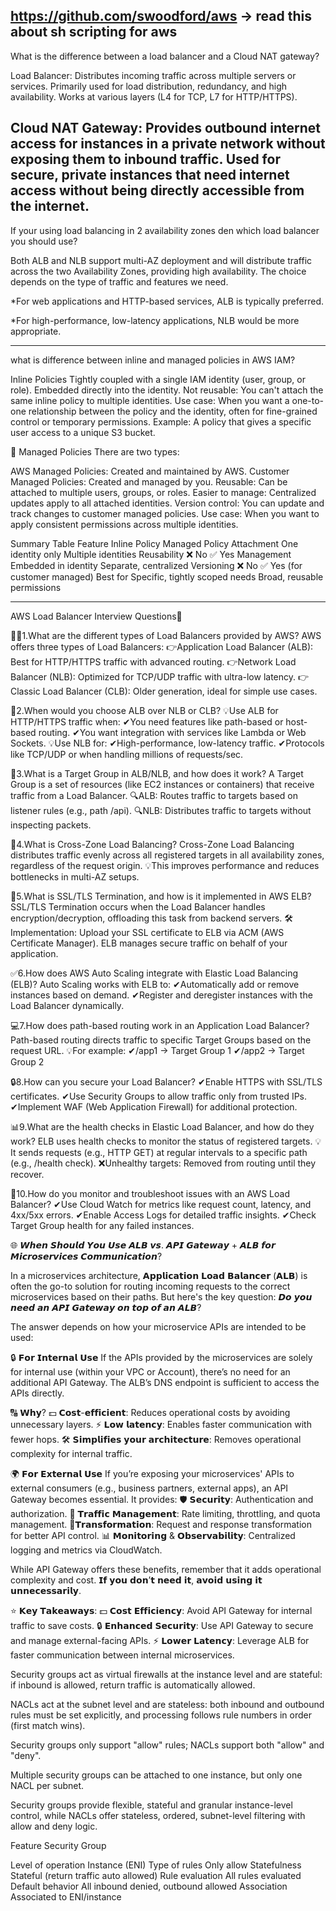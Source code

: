 https://github.com/swoodford/aws -> read this about sh scripting for aws
----------------------------------
What is the difference between a load balancer and a Cloud NAT gateway?

Load Balancer:
Distributes incoming traffic across multiple servers or services.
Primarily used for load distribution, redundancy, and high availability.
Works at various layers (L4 for TCP, L7 for HTTP/HTTPS).

Cloud NAT Gateway:
Provides outbound internet access for instances in a private network without
exposing them to inbound traffic.
Used for secure, private instances that need internet access without being directly
accessible from the internet.
----------------------------------------
If your using load balancing in 2 availability zones den which load balancer you should use?

Both ALB and NLB support multi-AZ deployment and will distribute traffic across the two Availability Zones, providing high availability. The choice depends on the type of traffic and features we need.

*For web applications and HTTP-based services, ALB is typically preferred.

*For high-performance, low-latency applications, NLB would be more appropriate.

---------------------------------------
what is difference between inline and managed policies in AWS IAM?

Inline Policies
Tightly coupled with a single IAM identity (user, group, or role).
Embedded directly into the identity.
Not reusable: You can't attach the same inline policy to multiple identities.
Use case: When you want a one-to-one relationship between the policy and the identity, often for fine-grained control or temporary permissions.
Example: A policy that gives a specific user access to a unique S3 bucket.

🔹 Managed Policies
There are two types:

AWS Managed Policies: Created and maintained by AWS.
Customer Managed Policies: Created and managed by you.
Reusable: Can be attached to multiple users, groups, or roles.
Easier to manage: Centralized updates apply to all attached identities.
Version control: You can update and track changes to customer managed policies.
Use case: When you want to apply consistent permissions across multiple identities.

Summary Table
Feature	    Inline Policy	                Managed Policy
Attachment	One identity                  only	Multiple identities
Reusability	 ❌ No	                      ✅ Yes
Management	 Embedded in identity	        Separate, centralized
Versioning	 ❌ No	                        ✅ Yes (for customer managed)
Best for	  Specific, tightly scoped needs	Broad, reusable permissions

----------------------------------------
AWS Load Balancer Interview Questions🌟

👨‍💻1.What are the different types of Load Balancers provided by AWS?
AWS offers three types of Load Balancers:
👉Application Load Balancer (ALB): Best for HTTP/HTTPS traffic with advanced routing.
👉Network Load Balancer (NLB): Optimized for TCP/UDP traffic with ultra-low latency.
👉Classic Load Balancer (CLB): Older generation, ideal for simple use cases.

🚦2.When would you choose ALB over NLB or CLB?
💡Use ALB for HTTP/HTTPS traffic when:
✔You need features like path-based or host-based routing.
✔You want integration with services like Lambda or Web Sockets.
💡Use NLB for:
✔High-performance, low-latency traffic.
✔Protocols like TCP/UDP or when handling millions of requests/sec.

📂3.What is a Target Group in ALB/NLB, and how does it work?
A Target Group is a set of resources (like EC2 instances or containers) that receive traffic from a Load Balancer.
🔍ALB: Routes traffic to targets based on listener rules (e.g., path /api).
🔍NLB: Distributes traffic to targets without inspecting packets.

🔄4.What is Cross-Zone Load Balancing?
Cross-Zone Load Balancing distributes traffic evenly across all registered targets in all availability zones, regardless of the request origin.
💡This improves performance and reduces bottlenecks in multi-AZ setups.

🔑5.What is SSL/TLS Termination, and how is it implemented in AWS ELB?
SSL/TLS Termination occurs when the Load Balancer handles encryption/decryption, offloading this task from backend servers.
🛠Implementation: Upload your SSL certificate to ELB via ACM (AWS Certificate Manager). ELB manages secure traffic on behalf of your application.

✅6.How does AWS Auto Scaling integrate with Elastic Load Balancing (ELB)?
Auto Scaling works with ELB to:
✔Automatically add or remove instances based on demand.
✔Register and deregister instances with the Load Balancer dynamically.

💻7.How does path-based routing work in an Application Load Balancer?
Path-based routing directs traffic to specific Target Groups based on the request URL.
💡For example:
✔/app1 → Target Group 1
✔/app2 → Target Group 2

🔒8.How can you secure your Load Balancer?
✔Enable HTTPS with SSL/TLS certificates.
✔Use Security Groups to allow traffic only from trusted IPs.
✔Implement WAF (Web Application Firewall) for additional protection.

📊9.What are the health checks in Elastic Load Balancer, and how do they work?
ELB uses health checks to monitor the status of registered targets.
💡It sends requests (e.g., HTTP GET) at regular intervals to a specific path (e.g., /health check).
❌Unhealthy targets: Removed from routing until they recover.

📡10.How do you monitor and troubleshoot issues with an AWS Load Balancer?
✔Use Cloud Watch for metrics like request count, latency, and 4xx/5xx errors.
✔Enable Access Logs for detailed traffic insights.
✔Check Target Group health for any failed instances.


🌐 𝙒𝙝𝙚𝙣 𝙎𝙝𝙤𝙪𝙡𝙙 𝙔𝙤𝙪 𝙐𝙨𝙚 𝘼𝙇𝘽 𝙫𝙨. 𝘼𝙋𝙄 𝙂𝙖𝙩𝙚𝙬𝙖𝙮 + 𝘼𝙇𝘽 𝙛𝙤𝙧 𝙈𝙞𝙘𝙧𝙤𝙨𝙚𝙧𝙫𝙞𝙘𝙚𝙨 𝘾𝙤𝙢𝙢𝙪𝙣𝙞𝙘𝙖𝙩𝙞𝙤𝙣?

In a microservices architecture, 𝗔𝗽𝗽𝗹𝗶𝗰𝗮𝘁𝗶𝗼𝗻 𝗟𝗼𝗮𝗱 𝗕𝗮𝗹𝗮𝗻𝗰𝗲𝗿 (𝗔𝗟𝗕) is often the go-to solution for routing incoming requests to the correct microservices based on their paths. But here's the key question: 𝘿𝙤 𝙮𝙤𝙪 𝙣𝙚𝙚𝙙 𝙖𝙣 𝘼𝙋𝙄 𝙂𝙖𝙩𝙚𝙬𝙖𝙮 𝙤𝙣 𝙩𝙤𝙥 𝙤𝙛 𝙖𝙣 𝘼𝙇𝘽?

The answer depends on how your microservice APIs are intended to be used:

🔒 𝗙𝗼𝗿 𝗜𝗻𝘁𝗲𝗿𝗻𝗮𝗹 𝗨𝘀𝗲
If the APIs provided by the microservices are solely for internal use (within your VPC or Account), there’s no need for an additional API Gateway. The ALB’s DNS endpoint is sufficient to access the APIs directly.

🔠 𝗪𝗵𝘆?
💵 𝗖𝗼𝘀𝘁-𝗲𝗳𝗳𝗶𝗰𝗶𝗲𝗻𝘁: Reduces operational costs by avoiding unnecessary layers.
⚡ 𝗟𝗼𝘄 𝗹𝗮𝘁𝗲𝗻𝗰𝘆: Enables faster communication with fewer hops.
🛠 𝗦𝗶𝗺𝗽𝗹𝗶𝗳𝗶𝗲𝘀 𝘆𝗼𝘂𝗿 𝗮𝗿𝗰𝗵𝗶𝘁𝗲𝗰𝘁𝘂𝗿𝗲: Removes operational complexity for internal traffic.

🌍 𝗙𝗼𝗿 𝗘𝘅𝘁𝗲𝗿𝗻𝗮𝗹 𝗨𝘀𝗲
If you’re exposing your microservices' APIs to external consumers (e.g., business partners, external apps), an API Gateway becomes essential. It provides:
🛡 𝗦𝗲𝗰𝘂𝗿𝗶𝘁𝘆: Authentication and authorization.
🚦 𝗧𝗿𝗮𝗳𝗳𝗶𝗰 𝗠𝗮𝗻𝗮𝗴𝗲𝗺𝗲𝗻𝘁: Rate limiting, throttling, and quota management.
🔁𝗧𝗿𝗮𝗻𝘀𝗳𝗼𝗿𝗺𝗮𝘁𝗶𝗼𝗻: Request and response transformation for better API control.
📊 𝗠𝗼𝗻𝗶𝘁𝗼𝗿𝗶𝗻𝗴 & 𝗢𝗯𝘀𝗲𝗿𝘃𝗮𝗯𝗶𝗹𝗶𝘁𝘆: Centralized logging and metrics via CloudWatch.

While API Gateway offers these benefits, remember that it adds operational complexity and cost. 𝗜𝗳 𝘆𝗼𝘂 𝗱𝗼𝗻’𝘁 𝗻𝗲𝗲𝗱 𝗶𝘁, 𝗮𝘃𝗼𝗶𝗱 𝘂𝘀𝗶𝗻𝗴 𝗶𝘁 𝘂𝗻𝗻𝗲𝗰𝗲𝘀𝘀𝗮𝗿𝗶𝗹𝘆.

⭐️ 𝗞𝗲𝘆 𝗧𝗮𝗸𝗲𝗮𝘄𝗮𝘆𝘀:
💵 𝗖𝗼𝘀𝘁 𝗘𝗳𝗳𝗶𝗰𝗶𝗲𝗻𝗰𝘆: Avoid API Gateway for internal traffic to save costs.
🔒 𝗘𝗻𝗵𝗮𝗻𝗰𝗲𝗱 𝗦𝗲𝗰𝘂𝗿𝗶𝘁𝘆: Use API Gateway to secure and manage external-facing APIs.
⚡ 𝗟𝗼𝘄𝗲𝗿 𝗟𝗮𝘁𝗲𝗻𝗰𝘆: Leverage ALB for faster communication between internal microservices.



Security groups act as virtual firewalls at the instance level and are stateful: if inbound is allowed, return traffic is automatically allowed.

NACLs act at the subnet level and are stateless: both inbound and outbound rules must be set explicitly, and processing follows rule numbers in order (first match wins).

Security groups only support "allow" rules; NACLs support both "allow" and "deny".

Multiple security groups can be attached to one instance, but only one NACL per subnet.

Security groups provide flexible, stateful and granular instance-level control, while NACLs offer stateless, ordered, subnet-level filtering with allow and deny logic.

Feature             Security Group                         

Level of operation   Instance (ENI)
Type of rules        Only allow
Statefulness         Stateful (return traffic auto allowed)
Rule evaluation      All rules evaluated
Default behavior     All inbound denied, outbound allowed
Association          Associated to ENI/instance

